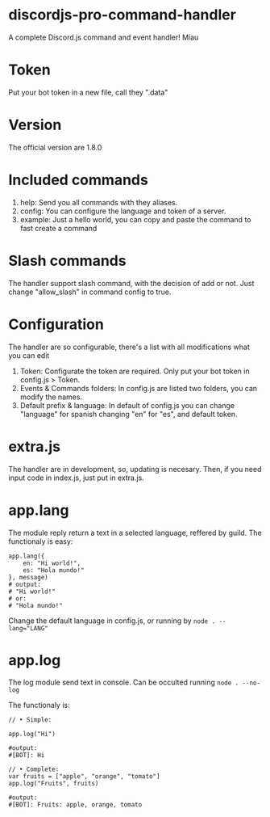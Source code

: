 # discordjs-pro-command-handler
A complete Discord.js command and event handler! Miau

# Token

Put your bot token in a new file, call they ".data"

# Version

The official version are 1.8.0

# Included commands

1. help: Send you all commands with they aliases.
2. config: You can configure the language and token of a server.
3. example: Just a hello world, you can copy and paste the command to fast create a command

# Slash commands

The handler support slash command, with the decision of add or not.
Just change "allow_slash" in command config to true.

# Configuration

The handler are so configurable, there's a list with all modifications what you can edit

1) Token:
	Configurate the token are required.
	Only put your bot token in config.js > Token. 
2) Events & Commands folders:
	In config.js are listed two folders, you can modify the names.
3) Default prefix & language:
	In default of config.js you can change "language" for spanish changing "en" for "es", and default token.

# extra.js

The handler are in development, so, updating is necesary.
Then, if you need input code in index.js, just put in extra.js.

# app.lang
The module reply return a text in a selected language, reffered by guild.
The functionaly is easy:
```
app.lang({
	en: "Hi world!",
	es: "Hola mundo!"
}, message)
# output:
# "Hi world!"
# or:
# "Hola mundo!"
```

Change the default language in config.js, or running by ```node . --lang="LANG"```

# app.log

The log module send text in console.
Can be occulted running ```node . --no-log```

The functionaly is:
```
// • Simple:

app.log("Hi")

#output: 
#[BOT]: Hi

// • Complete:
var fruits = ["apple", "orange", "tomato"]
app.log("Fruits", fruits)

#output: 
#[BOT]: Fruits: apple, orange, tomato
```
